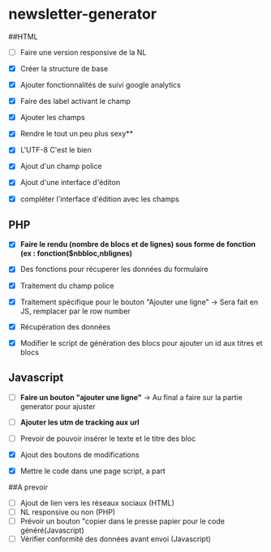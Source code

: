 # newsletter-generator
##HTML
- [ ] Faire une version responsive de la NL
- [x] Créer la structure de base
- [x] Ajouter fonctionnalités de suivi google analytics
- [x] Faire des label activant le champ
- [x] Ajouter les champs
- [x] Rendre le tout un peu plus sexy**
- [x] L'UTF-8 C'est le bien
- [x] Ajout d'un champ police
- [x] Ajout d'une interface d'éditon
- [x] compléter l'interface d'édition avec les champs


## PHP
- [X] **Faire le rendu (nombre de blocs et de lignes) sous forme de fonction (ex : fonction($nbbloc,nblignes)**
- [x] Des fonctions pour récuperer les données du formulaire
- [x] Traitement du champ police
- [x] Traitement spécifique pour le bouton "Ajouter une ligne" -> Sera fait en JS, remplacer par le row number
- [x] Récupération des données
- [x] Modifier le script de génération des blocs pour ajouter un id aux titres et blocs




## Javascript
- [ ] **Faire un bouton "ajouter une ligne"** -> Au final a faire sur la partie generator pour ajuster
- [ ] **Ajouter les utm de tracking aux url**
- [ ] Prevoir de pouvoir insérer le texte et le titre des bloc
- [x] Ajout des boutons de modifications
- [x] Mettre le code dans une page script, a part


##A prevoir
- [ ] Ajout de lien vers les réseaux sociaux (HTML)
- [ ] NL responsive ou non (PHP)
- [ ] Prévoir un bouton "copier dans le presse papier pour le code généré(Javascript)
- [ ] Vérifier conformité des données avant envoi (Javascript)

